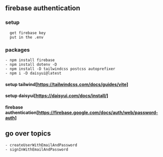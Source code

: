 ## firebase authentication

### setup

```
  get firebase key
  put in the .env

```

### packages

    - npm install firebase
    - npm install dotenv -D
    - npm install -D tailwindcss postcss autoprefixer
    - npm i -D daisyui@latest

#### setup tailwind[https://tailwindcss.com/docs/guides/vite]

#### setup daisyui[https://daisyui.com/docs/install/]

#### firebase authentication[https://firebase.google.com/docs/auth/web/password-auth]

## go over topics

    - createUserWithEmailAndPassword
    - signInWithEmailAndPassword
